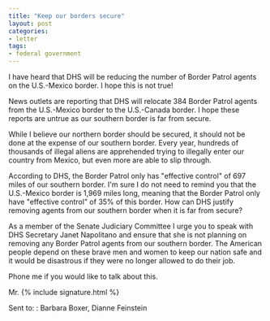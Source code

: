 ```yaml
---
title: "Keep our borders secure"
layout: post
categories:
- letter
tags:
- federal government
---
```


I have heard that DHS will be reducing the number of Border Patrol agents on the U.S.-Mexico border. I hope this is not true!

News outlets are reporting that DHS will relocate 384 Border Patrol agents from the U.S.-Mexico border to the U.S.-Canada border. I hope these reports are untrue as our southern border is far from secure.

While I believe our northern border should be secured, it should not be done at the expense of our southern border. Every year, hundreds of thousands of illegal aliens are apprehended trying to illegally enter our country from Mexico, but even more are able to slip through.

According to DHS, the Border Patrol only has "effective control" of 697 miles of our southern border. I'm sure I do not need to remind you that the U.S.-Mexico border is 1,969 miles long, meaning that the Border Patrol only have "effective control" of 35% of this border. How can DHS justify removing agents from our southern border when it is far from secure?

As a member of the Senate Judiciary Committee I urge you to speak with DHS Secretary Janet Napolitano and ensure that she is not planning on removing any Border Patrol agents from our southern border. The American people depend on these brave men and women to keep our nation safe and it would be disastrous if they were no longer allowed to do their job.

Phone me if you would like to talk about this.

Mr. {% include signature.html %}

Sent to:
: Barbara Boxer, Dianne Feinstein
